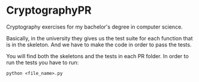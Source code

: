 # CryptographyPR
Cryptography exercises for my bachelor's degree in computer science.

Basically, in the university they gives us the test suite for each function that is in the skeleton. And we have to make the code in order to pass the tests.

You will find both the skeletons and the tests in each PR folder. In order to run the tests you have to run:

````
python <file_name>.py
````
